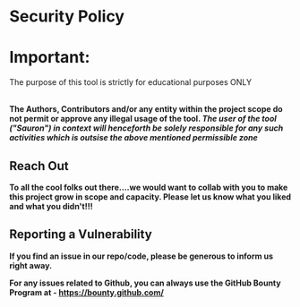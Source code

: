 # Security Policy

# Important:

<p>The purpose of this tool is strictly for educational purposes ONLY</p>
<br> 
<b>The Authors, Contributors and/or any entity within the project scope do not permit or approve any illegal usage of the tool.<b>
<i><b>The user of the tool ("Sauron") in context will henceforth be solely responsible for any such activities which is outsise the above mentioned permissible zone</i></b>


## Reach Out

To all the cool folks out there....we would want to collab with you to make this project grow in scope and capacity.
Please let us know what you liked and what you didn't!!!

## Reporting a Vulnerability

If you find an issue in our repo/code, please be generous to inform us right away.

For any issues related to Github, you can always use the GitHub Bounty Program at - https://bounty.github.com/
